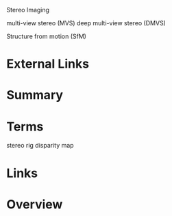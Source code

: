 Stereo Imaging

multi-view stereo (MVS)
deep multi-view stereo (DMVS)

Structure from motion (SfM)

# External Links


# Summary


# Terms

stereo rig
disparity map


# Links


# Overview

